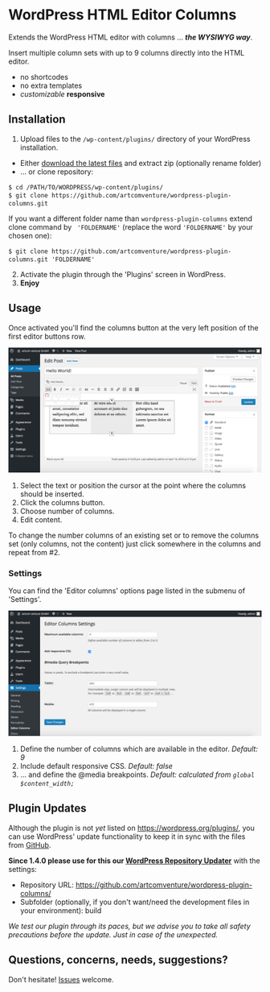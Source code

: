 # WordPress HTML Editor Columns

Extends the WordPress HTML editor with columns ... **_the WYSIWYG way_**.

Insert multiple column sets with up to 9 columns directly into the HTML editor.

* no shortcodes
* no extra templates
* _customizable_ **responsive**

## Installation

1. Upload files to the `/wp-content/plugins/` directory of your WordPress installation.
  - Either [download the latest files](https://github.com/artcomventure/wordpress-plugin-columns/archive/master.zip) and extract zip (optionally rename folder)
  - ... or clone repository:
  ```
  $ cd /PATH/TO/WORDPRESS/wp-content/plugins/
  $ git clone https://github.com/artcomventure/wordpress-plugin-columns.git
  ```
  If you want a different folder name than `wordpress-plugin-columns` extend clone command by ` 'FOLDERNAME'` (replace the word `'FOLDERNAME'` by your chosen one):
  ```
  $ git clone https://github.com/artcomventure/wordpress-plugin-columns.git 'FOLDERNAME'
  ```
2. Activate the plugin through the 'Plugins' screen in WordPress.
3. **Enjoy**

## Usage

Once activated you'll find the columns button at the very left position of the first editor buttons row.

![image](assets/screenshot-1.png)

1. Select the text or position the cursor at the point where the columns should be inserted.
2. Click the columns button.
3. Choose number of columns.
4. Edit content.

To change the number columns of an existing set or to remove the columns set (only columns, not the content) just click somewhere in the columns and repeat from #2.

### Settings

You can find the 'Editor columns' options page listed in the submenu of 'Settings'.

![image](assets/screenshot-2.png)

1. Define the number of columns which are available in the editor. _Default: 9_
2. Include default responsive CSS. _Default: false_
3. ... and define the @media breakpoints. _Default: calculated from `global $content_width;`_

## Plugin Updates

Although the plugin is not _yet_ listed on https://wordpress.org/plugins/, you can use WordPress' update functionality to keep it in sync with the files from [GitHub](https://github.com/artcomventure/wordpress-plugin-columns).

**Since 1.4.0 please use for this our [WordPress Repository Updater](https://github.com/artcomventure/wordpress-plugin-repoUpdater)** with the settings:

* Repository URL: https://github.com/artcomventure/wordpress-plugin-columns/
* Subfolder (optionally, if you don't want/need the development files in your environment): build

_We test our plugin through its paces, but we advise you to take all safety precautions before the update. Just in case of the unexpected._

## Questions, concerns, needs, suggestions?

Don't hesitate! [Issues](https://github.com/artcomventure/wordpress-plugin-columns/issues) welcome.
